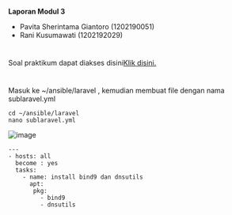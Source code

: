 **Laporan Modul 3**

- Pavita Sherintama Giantoro (1202190051)
- Rani Kusumawati (1202192029)
#
Soal praktikum dapat diakses disini[Klik disini.](https://github.com/aldonesia/Sistem-Administrasi-Server-2021/blob/master/modul-3/silabus.md)
#
Masuk ke ~/ansible/laravel , kemudian membuat file dengan nama sublaravel.yml
```
cd ~/ansible/laravel
nano sublaravel.yml
```
![image](https://user-images.githubusercontent.com/92929042/146447764-39f3bacb-1b25-419b-9ab9-9c57b35f3648.png)
```
---
- hosts: all
  become : yes
  tasks:
    - name: install bind9 dan dnsutils
      apt:
       pkg:
         - bind9
         - dnsutils
```
